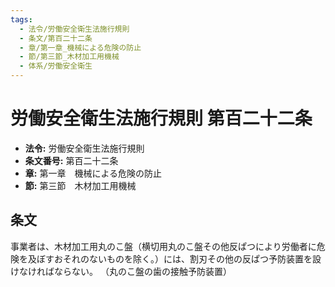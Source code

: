 ```yaml
---
tags:
  - 法令/労働安全衛生法施行規則
  - 条文/第百二十二条
  - 章/第一章_機械による危険の防止
  - 節/第三節_木材加工用機械
  - 体系/労働安全衛生
---
```

# 労働安全衛生法施行規則 第百二十二条

- **法令:** 労働安全衛生法施行規則
- **条文番号:** 第百二十二条
- **章:** 第一章　機械による危険の防止
- **節:** 第三節　木材加工用機械

## 条文
事業者は、木材加工用丸のこ盤（横切用丸のこ盤その他反ぱつにより労働者に危険を及ぼすおそれのないものを除く。）には、割刃その他の反ぱつ予防装置を設けなければならない。
（丸のこ盤の歯の接触予防装置）

